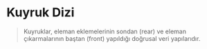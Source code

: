 # Kuyruk Dizi
>Kuyruklar, eleman eklemelerinin sondan (rear) ve eleman çıkarmalarının baştan (front) yapıldığı doğrusal veri yapılarıdır.

